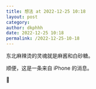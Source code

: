 ```yaml
---
title: 想法 at 2022-12-25 10:18
layout: post
category: 
author: dkphhh
date: 2022-12-25 10:18
permalink: /2022-12-25-10-18
---
```


东北麻辣烫的灵魂就是麻酱和白砂糖。

顺便，这是一条来自 iPhone 的消息。

🥳